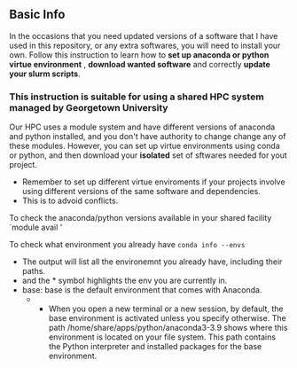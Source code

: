 ## Basic Info  
In the occasions that you need updated versions of a software that I have used in this repository, or any extra softwares, you will need to install your own.
Follow this instruction to learn how to __set up anaconda or python virtue environment__ , __download wanted software__ and correctly __update your slurm scripts__.
### This instruction is suitable for using a shared HPC system managed by Georgetown University
Our HPC uses a module system and have different versions of anaconda and python installed, and you don't have authority to change change any of these modules. However, you can set up virtue environments using conda or python, and then download your __isolated__ set of sftwares needed for yout project.
* Remember to set up different virtue enviroments if your projects involve using different versions of the same software and dependencies.
* This is to advoid conflicts.

To check the anaconda/python versions available in your shared facility `module avail '

To check what environment you already have `conda info --envs`
* The output will list all the environemnt you already have, including their paths.
* and the * symbol highlights the env you are currently in.
* base: base is the default environment that comes with Anaconda.
  * * When you open a new terminal or a new session, by default, the base environment is activated unless you specify otherwise.
The path /home/share/apps/python/anaconda3-3.9 shows where this environment is located on your file system. This path contains the Python interpreter and installed packages for the base environment.




